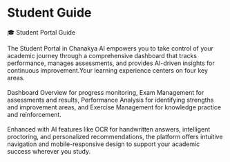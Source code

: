 # Student Guide

🎓 Student Portal Guide

The Student Portal in Chanakya AI empowers you to take control of your academic journey through a comprehensive dashboard that tracks performance, manages assessments, and provides AI-driven insights for continuous improvement.Your learning experience centers on four key areas.\
\
Dashboard Overview for progress monitoring, Exam Management for assessments and results, Performance Analysis for identifying strengths and improvement areas, and Exercise Management for knowledge practice and reinforcement.\
\
Enhanced with AI features like OCR for handwritten answers, intelligent proctoring, and personalized recommendations, the platform offers intuitive navigation and mobile-responsive design to support your academic success wherever you study.

